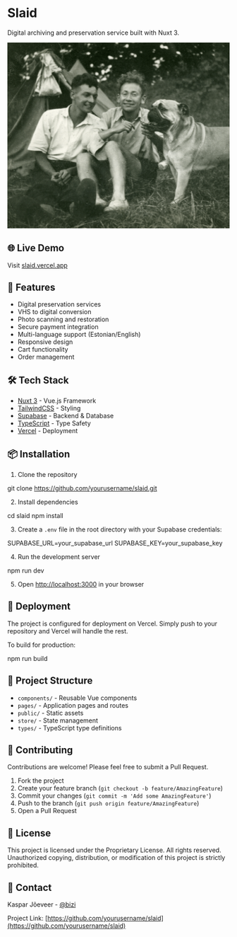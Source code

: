 # Slaid

Digital archiving and preservation service built with Nuxt 3.

![Slaid Screenshot](public/img/hero-1440x1200.png)

## 🌐 Live Demo

Visit [slaid.vercel.app](https://slaid.vercel.app)

## 🚀 Features

- Digital preservation services
- VHS to digital conversion
- Photo scanning and restoration
- Secure payment integration
- Multi-language support (Estonian/English)
- Responsive design
- Cart functionality
- Order management

## 🛠️ Tech Stack

- [Nuxt 3](https://v3.nuxtjs.org/) - Vue.js Framework
- [TailwindCSS](https://tailwindcss.com/) - Styling
- [Supabase](https://supabase.com/) - Backend & Database
- [TypeScript](https://www.typescriptlang.org/) - Type Safety
- [Vercel](https://vercel.com/) - Deployment

## 📦 Installation

1. Clone the repository

git clone https://github.com/yourusername/slaid.git

2. Install dependencies

cd slaid
npm install

3. Create a `.env` file in the root directory with your Supabase credentials:

SUPABASE_URL=your_supabase_url
SUPABASE_KEY=your_supabase_key

4. Run the development server

npm run dev

5. Open [http://localhost:3000](http://localhost:3000) in your browser

## 🚀 Deployment

The project is configured for deployment on Vercel. Simply push to your repository and Vercel will handle the rest.

To build for production:

npm run build

## 📝 Project Structure

- `components/` - Reusable Vue components
- `pages/` - Application pages and routes
- `public/` - Static assets
- `store/` - State management
- `types/` - TypeScript type definitions

## 🤝 Contributing

Contributions are welcome! Please feel free to submit a Pull Request.

1. Fork the project
2. Create your feature branch (`git checkout -b feature/AmazingFeature`)
3. Commit your changes (`git commit -m 'Add some AmazingFeature'`)
4. Push to the branch (`git push origin feature/AmazingFeature`)
5. Open a Pull Request

## 📄 License

This project is licensed under the Proprietary License. All rights reserved. Unauthorized copying, distribution, or modification of this project is strictly prohibited.

## 📧 Contact

Kaspar Jõeveer - [@bizi](https://linkedin.com/in/bizi)

Project Link: [https://github.com/yourusername/slaid](https://github.com/yourusername/slaid)